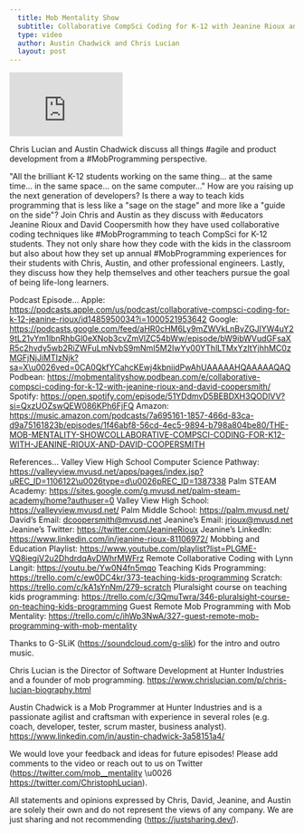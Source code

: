 ```yaml
---
  title: Mob Mentality Show
  subtitle: Collaborative CompSci Coding for K-12 with Jeanine Rioux and David Coopersmith
  type: video
  author: Austin Chadwick and Chris Lucian
  layout: post
---
```


<iframe width="200" height="113" src="https://www.youtube.com/embed/hnKRX0SV7cM?feature=oembed" frameborder="0" allow="accelerometer; autoplay; clipboard-write; encrypted-media; gyroscope; picture-in-picture; web-share" allowfullscreen title="Collaborative CompSci Coding for K-12 with Jeanine Rioux and David Coopersmith"></iframe>

Chris Lucian and Austin Chadwick discuss all things #agile and product development from a #MobProgramming perspective.

\"All the brilliant K-12 students working 
on the same thing... 
at the same time...
in the same space...
on the same computer...\"
How are you raising up the next generation of developers? Is there a way to teach kids programming that is less like a \"sage on the stage\" and more like a \"guide on the side\"? 
Join Chris and Austin as they discuss with #educators Jeanine Rioux and David Coopersmith how they have used collaborative coding techniques like #MobProgramming to teach CompSci for K-12 students. They not only share how they code with the kids in the classroom but also about how they set up annual #MobProgramming experiences for their students with Chris, Austin, and other professional engineers. Lastly, they discuss how they help themselves and other teachers pursue the goal of being life-long learners.

Podcast Episode... 
Apple: https://podcasts.apple.com/us/podcast/collaborative-compsci-coding-for-k-12-jeanine-rioux/id1485950034?i=1000521953642
Google: https://podcasts.google.com/feed/aHR0cHM6Ly9mZWVkLnBvZGJlYW4uY29tL21vYm1lbnRhbGl0eXNob3cvZmVlZC54bWw/episode/bW9ibWVudGFsaXR5c2hvdy5wb2RiZWFuLmNvbS9mNmI5M2IwYy00YThlLTMxYzItYjhhMC0zMGFjNjJiMTIzNjk?sa=X\u0026ved=0CA0QkfYCahcKEwj4kbniidPwAhUAAAAAHQAAAAAQAQ
Podbean: https://mobmentalityshow.podbean.com/e/collaborative-compsci-coding-for-k-12-with-jeanine-rioux-and-david-coopersmith/
Spotify: https://open.spotify.com/episode/51YDdmvD5BEBDXH3QODlVV?si=QxzUOZswQEW086KPh6FjFQ
Amazon: https://music.amazon.com/podcasts/7a695161-1857-466d-83ca-d9a75161823b/episodes/1f46abf8-56cd-4ec5-9894-b798a804be80/THE-MOB-MENTALITY-SHOWCOLLABORATIVE-COMPSCI-CODING-FOR-K12-WITH-JEANINE-RIOUX-AND-DAVID-COOPERSMITH

References...
Valley View High School Computer Science Pathway: https://valleyview.mvusd.net/apps/pages/index.jsp?uREC_ID=1106122\u0026type=d\u0026pREC_ID=1387338
Palm STEAM Academy: https://sites.google.com/g.mvusd.net/palm-steam-academy/home?authuser=0
Valley View High School: https://valleyview.mvusd.net/
Palm Middle School: https://palm.mvusd.net/
David’s Email: dcoopersmith@mvusd.net
Jeanine’s Email: jrioux@mvusd.net
Jeanine’s Twitter: https://twitter.com/JeanineRioux
Jeanine’s LinkedIn: https://www.linkedin.com/in/jeanine-rioux-81106972/
Mobbing and Education Playlist: https://www.youtube.com/playlist?list=PLGME-VQ8iegjV2u2DhdrdqAvDWhrMWFrz
Remote Collaborative Coding with Lynn Langit: https://youtu.be/Yw0N4fn5mqo
Teaching Kids Programming: https://trello.com/c/ew0DC4kr/373-teaching-kids-programming
Scratch: https://trello.com/c/kA1sYnNm/279-scratch
Pluralsight course on teaching kids programming: https://trello.com/c/3QmuTwra/346-pluralsight-course-on-teaching-kids-programming
Guest Remote Mob Programming with Mob Mentality: https://trello.com/c/ihWp3NwA/327-guest-remote-mob-programming-with-mob-mentality

Thanks to G-SLiK (https://soundcloud.com/g-slik) for the intro and outro music.

Chris Lucian is the Director of Software Development at Hunter Industries and a founder of mob programming. https://www.chrislucian.com/p/chris-lucian-biography.html 

Austin Chadwick is a Mob Programmer at Hunter Industries and is a passionate agilist and craftsman with experience in several roles (e.g. coach, developer, tester, scrum master, business analyst). https://www.linkedin.com/in/austin-chadwick-3a58151a4/ 
 
We would love your feedback and ideas for future episodes! Please add comments to the video or reach out to us on Twitter (https://twitter.com/mob__mentality \u0026 https://twitter.com/ChristophLucian).
 
All statements and opinions expressed by Chris, David, Jeanine, and Austin are solely their own and do not represent the views of any company. We are just sharing and not recommending (https://justsharing.dev/).

